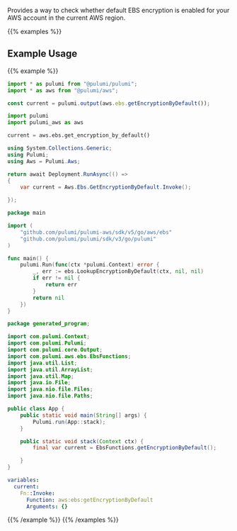 Provides a way to check whether default EBS encryption is enabled for your AWS account in the current AWS region.

{{% examples %}}
## Example Usage
{{% example %}}

```typescript
import * as pulumi from "@pulumi/pulumi";
import * as aws from "@pulumi/aws";

const current = pulumi.output(aws.ebs.getEncryptionByDefault());
```
```python
import pulumi
import pulumi_aws as aws

current = aws.ebs.get_encryption_by_default()
```
```csharp
using System.Collections.Generic;
using Pulumi;
using Aws = Pulumi.Aws;

return await Deployment.RunAsync(() => 
{
    var current = Aws.Ebs.GetEncryptionByDefault.Invoke();

});
```
```go
package main

import (
	"github.com/pulumi/pulumi-aws/sdk/v5/go/aws/ebs"
	"github.com/pulumi/pulumi/sdk/v3/go/pulumi"
)

func main() {
	pulumi.Run(func(ctx *pulumi.Context) error {
		_, err := ebs.LookupEncryptionByDefault(ctx, nil, nil)
		if err != nil {
			return err
		}
		return nil
	})
}
```
```java
package generated_program;

import com.pulumi.Context;
import com.pulumi.Pulumi;
import com.pulumi.core.Output;
import com.pulumi.aws.ebs.EbsFunctions;
import java.util.List;
import java.util.ArrayList;
import java.util.Map;
import java.io.File;
import java.nio.file.Files;
import java.nio.file.Paths;

public class App {
    public static void main(String[] args) {
        Pulumi.run(App::stack);
    }

    public static void stack(Context ctx) {
        final var current = EbsFunctions.getEncryptionByDefault();

    }
}
```
```yaml
variables:
  current:
    Fn::Invoke:
      Function: aws:ebs:getEncryptionByDefault
      Arguments: {}
```
{{% /example %}}
{{% /examples %}}